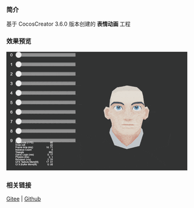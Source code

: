 ### 简介

基于 CocosCreator 3.6.0 版本创建的 **表情动画** 工程

### 效果预览
![image](../../../gif/202203/2022030511.gif)

### 相关链接
[Gitee](https://gitee.com/mirrors_cocos-creator/test-cases-3d/tree/v3.0/assets/cases/animation) | [Github](https://github.com/cocos-creator/test-cases-3d/tree/v3.0/assets/cases/animation)